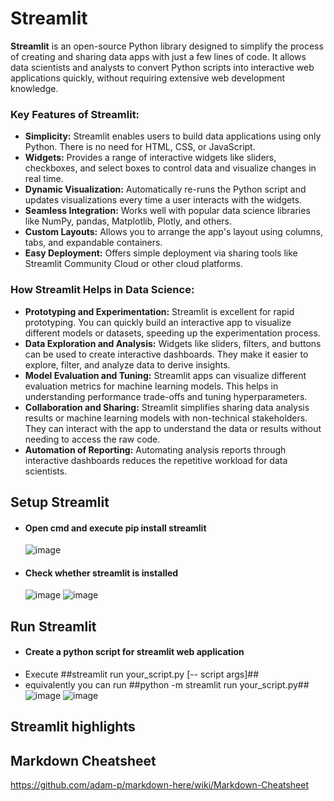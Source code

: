 # Streamlit

**Streamlit** is an open-source Python library designed to simplify the process of creating and sharing data apps with just a few lines of code. It allows data scientists and analysts to convert Python scripts into interactive web applications quickly, without requiring extensive web development knowledge.

### Key Features of Streamlit:
- **Simplicity:** Streamlit enables users to build data applications using only Python. There is no need for HTML, CSS, or JavaScript.
- **Widgets:** Provides a range of interactive widgets like sliders, checkboxes, and select boxes to control data and visualize changes in real time.
- **Dynamic Visualization:** Automatically re-runs the Python script and updates visualizations every time a user interacts with the widgets.
- **Seamless Integration:** Works well with popular data science libraries like NumPy, pandas, Matplotlib, Plotly, and others.
- **Custom Layouts:** Allows you to arrange the app's layout using columns, tabs, and expandable containers.
- **Easy Deployment:** Offers simple deployment via sharing tools like Streamlit Community Cloud or other cloud platforms.

### How Streamlit Helps in Data Science:
- **Prototyping and Experimentation:** Streamlit is excellent for rapid prototyping. You can quickly build an interactive app to visualize different models or datasets, speeding up the experimentation process.
- **Data Exploration and Analysis:** Widgets like sliders, filters, and buttons can be used to create interactive dashboards. They make it easier to explore, filter, and analyze data to derive insights.
- **Model Evaluation and Tuning:** Streamlit apps can visualize different evaluation metrics for machine learning models. This helps in understanding performance trade-offs and tuning hyperparameters.
- **Collaboration and Sharing:** Streamlit simplifies sharing data analysis results or machine learning models with non-technical stakeholders. They can interact with the app to understand the data or results without needing to access the raw code.
- **Automation of Reporting:** Automating analysis reports through interactive dashboards reduces the repetitive workload for data scientists.

## Setup Streamlit
- #### Open cmd and execute pip install streamlit
  ![image](https://github.com/smaran24/streamlit/assets/88144150/c1bc59ff-c051-4066-8272-e1b7846b9c70)
- #### Check whether streamlit is installed
  ![image](https://github.com/smaran24/streamlit/assets/88144150/e3e66e10-6a52-45f7-a841-f05a36c7387d)
  ![image](https://github.com/smaran24/streamlit/assets/88144150/3ea140b6-3501-4729-8ca3-1e1a4f9d526d)

## Run Streamlit
- #### Create a python script for streamlit web application
- Execute ##streamlit run your_script.py [-- script args]##
- equivalently you can run ##python -m streamlit run your_script.py##
  ![image](https://github.com/smaran24/streamlit/assets/88144150/d44cfdce-7508-46f5-807a-a8f06876af79)
  ![image](https://github.com/smaran24/streamlit/assets/88144150/53a715ee-8049-45fa-a615-0615cc793442)

## Streamlit highlights


## Markdown Cheatsheet
https://github.com/adam-p/markdown-here/wiki/Markdown-Cheatsheet
